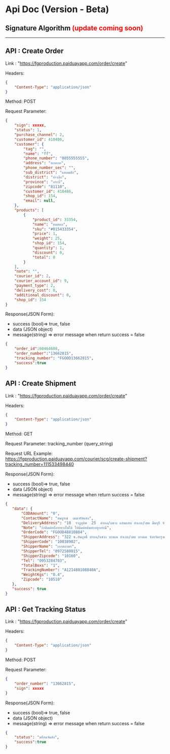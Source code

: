 # Api Doc (Version - Beta)

## **Signature Algorithm** <span style="color:red">(update coming soon)</span>

***

## API : Create Order
Link : "https://fgproduction.paiduayapp.com/order/create"

Headers: 
```json
{
    "Content-Type": "application/json"
}
```

Method: POST

Request Parameter:

```json
{
    "sign": xxxxx,
    "status": 1,
    "purchase_channel": 2,
    "customer_id": 410486,
    "customer": {
        "tag": "",
        "name": "ff",
        "phone_number": "0855555555",
        "address": "หกหกห",
        "phone_number_sec": "",
        "sub_district": "แหลมสัก",
        "district": "อ่าวลึก",
        "province": "กระบี่",
        "zipcode": "81110",
        "customer_id": 410486,
        "shop_id": 154,
        "email": null,
    },
    "products": [
        {
            "product_id": 33354,
            "name": "ทดสอบ",
            "sku": "#015433354",
            "price": 1,
            "weight": 25,
            "shop_id": 154,
            "quantity": 1,
            "discount": 0,
            "total": 0
        }
    ],
    "note": "",
    "courier_id": 2,
    "courier_account_id": 9,
    "payment_type": 2,
    "delivery_cost": 0,
    "additional_discount": 0,
    "shop_id": 154
}
```

Response(JSON Form):
- success (bool)=> true, false
- data (JSON object)
- message(string) => error message when return success = false

```json
{
    "order_id":60464608,
    "order_number":"13662815",
    "tracking_number": "FGOOD13662815",
    "success":true
}
```

## API : Create Shipment
Link : "https://fgproduction.paiduayapp.com/order/create"

Headers:
```json
{
    "Content-Type": "application/json"
}
```

Method: GET

Request Parameter: tracking_number (query_string)

Request URL Example:
https://fgproduction.paiduayapp.com/courier/scg/create-shipment?tracking_number=111533498440

Response(JSON Form): 
- success (bool)=> true, false
- data (JSON object)
- message(string) => error message when return success = false


```json
{
   "data": {
       "CODAmount": "0",
       "ContactName": "สมบูรณ์  เมฆจรัสแสง",
       "DeliveryAddress": "10  ราฎอุทิศ  25  ตำบล/แขวง แสนแสบ อำเภอ/เขต มีนบุรี จังหวัดกรุงเทพมหานคร",
       "Note": "ถ้าติดต่อปลายทางไม่ได้ ให้ติดต่อต้นทางทุกกรณี",
       "OrderCode": "FGOOD48810884",
       "ShipperAddress": "322 ซ.อัมฤทธิ์ ตำบล/แขวง บางแค อำเภอ/เขต บางแค จังหวัดกรุงเทพมหานคร",
       "ShipperCode": "10038902",
       "ShipperName": "เอกสถาพร",
       "ShipperTel": "0972580015",
       "ShipperZipcode": "10160",
       "Tel": "0953284703",
       "TotalBoxs": "1",
       "TrackingNumber": "A121488108840A",
       "WeightKgs": "0.4",
       "Zipcode": "10510"
   },
   "success": true
}
```

## API : Get Tracking Status
Link : "https://fgproduction.paiduayapp.com/order/create"

Headers: 
```json
{
    "Content-Type": "application/json"
}
```

Method: POST

Request Parameter:

```json
{
    "order_number": "13662815",
    "sign": xxxxx
}
```

Response(JSON Form):
- success (bool)=> true, false
- data (JSON object)
- message(string) => error message when return success = false

```json
{
    "status": "พร้อมจัดส่ง",
    "success":true
}
```